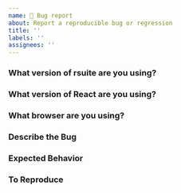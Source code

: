 ```yaml
---
name: 🐛 Bug report
about: Report a reproducible bug or regression
title: ''
labels: ''
assignees: ''
---
```


<!--
Thanks for taking the time to file a bug report! Please fill out this form as completely as possible.
If you leave out sections there is a high likelihood it will be moved to the GitHub Discussions "Q&A" section.
-->

### What version of rsuite are you using?

<!-- For example: 4.0.0 -->

### What version of React are you using?

<!-- For example: 17.0.0 -->

### What browser are you using?

<!--For example: Chrome, Safari-->

### Describe the Bug

<!-- A clear and concise description of what the bug is.-->

### Expected Behavior

<!-- A clear and concise description of what you expected to happen.-->

### To Reproduce

<!-- Steps to reproduce the behavior, please provide a clear code snippets that always reproduces the issue or a GitHub repository. Screenshots can be provided in the issue body below. -->
